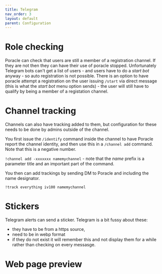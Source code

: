 ```yaml
---
title: Telegram
nav_order: 3
layout: default
parent: Configuration
---
```


# Role checking

Poracle can check that users are still a member of a registration channel. If they
are not then they can have their use of poracle stopped.  Unfortunately Telegram bots
can't get a list of users - and users have to do a *start bot* anyway - so auto registration
is not possible.  There is an option to have poracle attempt a registration on the user
issuing `/start` via direct message (this is what the *start bot* menu option sends) - the
user will still have to qualify by being a member of a registation channel.

# Channel tracking

Channels can also have tracking added to them, but configuration for these needs to be done by
admins outside of the channel.  

You first issue the `/identify` command inside the channel to have Poracle report the channel
identity, and then use this in a `/channel add` command. Note that this is a negative number.

`!channel add -xxxxxxx namemychannel` - note that the *name* prefix is a parameter title and
an important part of the command.

You then can add trackings by sending DM to Poracle and including the name designator.

`!track everything iv100 namemychannel`

# Stickers

Telegram alerts can send a sticker. Telegram is a bit fussy about these:

* they have to be from a https source,
* need to be in webp format
* if they do not exist it will remember this and not display them for a while rather than checking on every messasge.

# Web page preview
